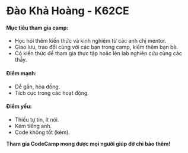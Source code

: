 # Đào Khả Hoàng - K62CE
#### Mục tiêu tham gia camp:
- Học hỏi thêm kiến thức và kinh nghiệm từ các anh chị mentor.
- Giao lưu, trao đổi cùng với các bạn trong camp, kiếm thêm bạn bè.
- Có kiến thức để tham gia thực tập hoặc lên lab nghiên cứu cùng các thầy.
#### Điểm mạnh:
- Dễ gần, hòa đồng.
- Tích cực trong các hoạt động.
#### Điểm yếu:
- Thiếu tự tin, ít nói.
- Kém tiếng anh.
- Code không tốt (kém).

**Tham gia CodeCamp mong được mọi người giúp đỡ chỉ bảo thêm!**
